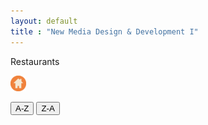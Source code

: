 ```yaml
---
layout: default
title : "New Media Design & Development I"
---
```

<div class='hoofdpagina_titel'>
    <p id='restaurants_titel'>Restaurants</p>
</div>

<div class='homebutton_restaurants'><a href="index.html" class='oranje'>
        <img src="images/oranje.png" height='25px'>

</a></div>

<div class='knopjes_div'>
<a href='#'><button class='knopjes oranje_acht' id='AZ'>A-Z</button></a>
<a href='#'><button class='knopjes oranje_acht' id='ZA'>Z-A</button></a> 
</div>

<div class='data' id='restaurantdata'>

</div>

<script src="js/restaurants.js"></script>
<script src="js/sorteren.js"></script>
